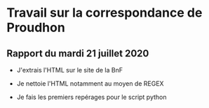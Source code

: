 # Travail sur la correspondance de Proudhon

## Rapport du mardi 21 juillet 2020

- J'extrais l'HTML sur le site de la BnF

- Je nettoie l'HTML notamment au moyen de REGEX

- Je fais les premiers repérages pour le script python